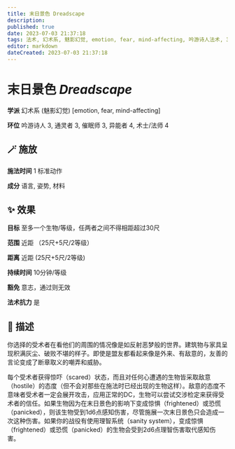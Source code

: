 ```yaml
---
title: 末日景色 Dreadscape
description: 
published: true
date: 2023-07-03 21:37:18
tags: 法术, 幻术系, 魅影幻觉, emotion, fear, mind-affecting, 吟游诗人法术, 3环法术, 通灵者法术, 催眠师法术, 异能者法术, 4环法术, 术士/法师法术
editor: markdown
dateCreated: 2023-07-03 21:37:18
---
```


# **末日景色** *Dreadscape*

**学派** 幻术系 (魅影幻觉) \[emotion, fear, mind-affecting\] 

**环位** 吟游诗人 3, 通灵者 3, 催眠师 3, 异能者 4, 术士/法师 4

## 🪄 施放

**施法时间** 1 标准动作

**成分** 语言, 姿势, 材料

## ✨ 效果 

**目标** 至多一个生物/等级，任两者之间不得相距超过30尺 

**范围** 近距 （25尺+5尺/2等级）

**距离** 近距 (25尺+5尺/2等级)  

**持续时间** 10分钟/等级 

**豁免** 意志，通过则无效

**法术抗力** 是

## 📖 描述

你选择的受术者在看他们的周围的情况像是如反射恶梦般的世界。建筑物与家具呈现积满灰尘、破败不堪的样子。即使是盟友都看起来像是外来、有敌意的，友善的言论变成了断章取义的嘲弄和威胁。

每个受术者获得惊吓（scared）状态，而且对任何心遭遇的生物皆采取敌意（hostile）的态度（但不会对那些在施法时已经出现的生物这样）。敌意的态度不意味者受术者一定会展开攻击，应用正常的DC，生物可以尝试交涉检定来获得受术者的信任。如果生物因为在末日景色的影响下变成惊惧（frightened）或恐慌（panicked），则该生物受到1d6点感知伤害，尽管施展一次末日景色只会造成一次这种伤害。如果你的战役有使用理智系统（sanity system），变成惊惧（frightened）或恐慌（panicked）的生物会受到2d6点理智伤害取代感知伤害。
    
